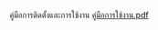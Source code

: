 คู่มือการติดตั้งและการใช้งาน
[คู่มือการใช้งาน.pdf](https://github.com/user-attachments/files/18880119/default.pdf)
